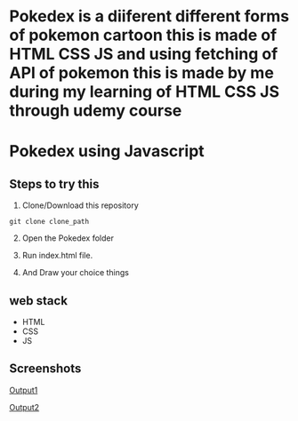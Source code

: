 # Pokedex is a diiferent different forms of pokemon cartoon this is made of HTML CSS JS and using fetching of API of pokemon this is made by me during my learning of HTML CSS JS through udemy course

# Pokedex using Javascript

## Steps to try this

1. Clone/Download this repository
```
git clone clone_path

```
2. Open the Pokedex folder

3. Run index.html file.

4. And Draw your choice things

## web stack
- HTML
- CSS
- JS

## Screenshots

[Output1]()

[Output2]()
